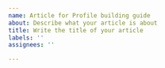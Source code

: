 ```yaml
---
name: Article for Profile building guide
about: Describe what your article is about
title: Write the title of your article
labels: ''
assignees: ''

---
```



